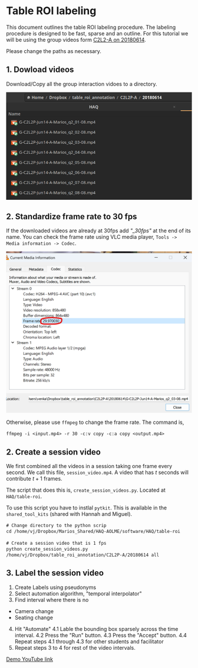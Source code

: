 # Table ROI labeling

This document outlines the table ROI labeling procedure. The labeling
procedure is designed to be fast, sparse and an outline. For this
tutorial we will be using the group videos form [C2L2-A on
20180614](https://aolme.unm.edu/Videos/cur_group_videos.php?cohort=2&school=Polk&level=2&group=A&date=2018-06-14).

Please change the paths as necessary.

## 1. Dowload videos

Download/Copy all the group interaction vidoes to a directory.

![C2L2-A, 20180614 video files](./pictures/table_roi_labeling/C2L2-A_20180614_video_files.png)

## 2. Standardize frame rate to 30 fps

If the downloaded videos are already at 30fps add *"_30fps"* at the
end of its name. You can check the frame rate using VLC media player, `Tools -> Media information -> Codec`.

![Frame rate using VLC](./pictures/table_roi_labeling/C2L2-A_20180614_framerate.png)

Otherwise, please use `ffmpeg` to change the frame rate.
The command is,

```shell
ffmpeg -i <input.mp4> -r 30 -c:v copy -c:a copy <output.mp4>
```

## 2. Create a session video

We first combined all the videos in a session taking one frame every
second. We call this file, `session_video.mp4`. A video that has $`t`$
seconds will contribute $`t+1`$ frames.

The script that does this is, `create_session_videos.py`. Located at
`HAQ/table-roi`.

To use this script you have to instlal `pytkit`. This is available in the
`shared_tool_kits` (shared with Hannah and Miguel).

```shell
# Change directory to the python scrip
cd /home/vj/Dropbox/Marios_Shared/HAQ-AOLME/software/HAQ/table-roi

# Create a session video that is 1 fps
python create_session_videos.py /home/vj/Dropbox/table_roi_annotation/C2L2P-A/20180614 all
```

## 3. Label the session video

1. Create Labels using pseudonyms
2. Select automation algorithm, "temporal interpolator"
3. Find interval where there is no
  - Camera change
  - Seating change
4. Hit  "Automate"
    4.1 Lable the bounding box sparsely across the time interval.
    4.2 Press the "Run" button.
    4.3 Press the "Accept" button.
    4.4 Repeat steps 4.1 through 4.3 for other students and facilitator
5. Repeat steps 3 to 4 for rest of the video intervals.

[Demo YouTube link](https://youtu.be/U81c37z-dKo)